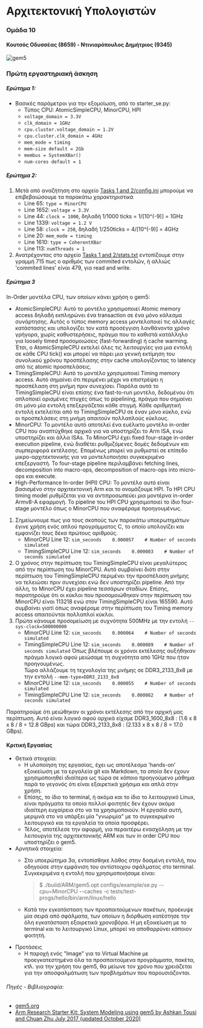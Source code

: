 # Αρχιτεκτονική Υπολογιστών   
### Ομάδα 10
#### Κουτσός Οδυσσέας (8659) - Ντινιαρόπουλος Δημήτριος (9345)
![gem5](https://www.gem5.org/assets/img/blog/gem5-linux.png)

### Πρώτη εργαστηριακή άσκηση
##### Ερώτημα 1:
- Βασικές παράμετροι για την εξομοίωση, από το starter_se.py:
    - Τύπος CPU: AtomicSimpleCPU, MinorCPU, HPI
    - `voltage_domain = 3.3V`
    - `clk_domain = 1GHz`
    - `cpu.cluster.voltage_domain = 1.2V`
    - `cpu.cluster.clk_domain = 4GHz`
    - `mem_mode = timing`
    - `mem-size default = 2Gb`
    - `membus = SystemXBar()`
    - `num-cores default = 1`

##### Ερώτημα 2:
1. Μετά από αναζήτηση στο αρχείο [Tasks 1 and 2/config.ini](https://github.com/SoreenDesu/computer-architecture-auth/blob/main/assignment1/Task%201%20and%202/config.ini) μπορούμε να επιβεβαιώσουμε τα παρακάτω χαρακτηριστικά
    - Line 65: `type = MinorCPU`
    - Line 1652: `voltage = 3.3V`
    - Line 44: `clock = 1000`, δηλαδή 1/1000 ticks = 1/[10^(-9)] = 1GHz
    - Line 1339: `voltage = 1.2 V`
    - Line 58: `clock = 250`, δηλαδή 1/250ticks = 4/[10^(-9)] = 4GHz
    - Line 20: `mem_mode = timing`
    - Line 1610: `type = CoherentXBar`
    - Line 113: `numThreads = 1`
2. Ανατρέχοντας στο αρχείο [Tasks 1 and 2/stats.txt](https://github.com/SoreenDesu/computer-architecture-auth/blob/main/assignment1/Task%201%20and%202/stats.txt) εντοπίζουμε στην γραμμή 715 πως ο αριθμός των commited εντολών, ή αλλιώς 'commited lines' είναι 479, για read and write.

##### Ερώτημα 3
In-Order μοντέλα CPU, των οποίων κάνει χρήση ο gem5:
- AtomicSimpleCPU:
Αυτό το μοντέλο χρησιμοποιεί Atomic memory access δηλαδή εκπληρώνει ένα transaction σε ένα μόνο κάλεσμα συνάρτησης. Αυτός ο τύπος memory access μοντελοποιεί τις αλλαγές κατάστασης και υπολογίζει τον κατά προσέγγιση λανθάνοντα χρόνο γρήγορα, χωρίς καθυστερήσεις, πράγμα που το καθιστά κατάλληλο για loosely timed προσομοιώσεις (fast-forwarding) ή cache warming. Έτσι, ο AtomicSimpleCPU εκτελεί όλες τις λειτουργίες για μια εντολή σε κάθε CPU tick() και μπορεί να πάρει μια γενική εκτίμηση του συνολικού χρόνου προσπέλασης στην cache υπολογίζοντας το latency από τις atomic προσπελάσεις.
- TimingSimpleCPU:
Αυτό το μοντέλο χρησιμοποιεί Timing memory access. Αυτό σημαίνει ότι περιμένει μέχρι να επιστρέψει η προσπέλαση στη μνήμη πριν συνεχίσει. Παρόλα αυτά το TimingSimpleCPU είναι επίσης ένα fast-to-run μοντέλο, δεδομένου ότι απλοποιεί ορισμένες πτυχές όπως το pipelining, πράγμα που σημαίνει ότι μόνο μία εντολή επεξεργάζεται κάθε στιγμή. Κάθε αριθμητική εντολή εκτελείται από το TimingSimpleCPU σε έναν μόνο κύκλο, ενώ οι προσπελάσεις στη μνήμη απαιτούν πολλαπλούς κύκλους.
 - MinorCPU:
Το μοντέλο αυτό αποτελεί ένα ευέλικτο μοντέλο in-order CPU που αναπτύχθηκε αρχικά για να υποστηρίζει το Arm ISA, ενώ υποστηρίζει και άλλα ISAs. Το MinorCPU έχει fixed four-stage in-order execution pipeline, ενώ διαθέτει ρυθμιζόμενες δομές δεδομένων και συμπεριφορά εκτέλεσης. Επομένως μπορεί να ρυθμιστεί σε επίπεδο μικρο-αρχιτεκτονικής για να μοντελοποιήσει συγκεκριμένο επεξεργαστή. Το four-stage pipeline περιλαμβάνει fetching lines, decomposition into macro-ops,  decomposition of macro-ops into micro-ops και execute.
- High-Performance In-order (HPI) CPU:
Το μοντέλο αυτό είναι βασισμένο στην αρχιτεκτονική Arm και το ονομάζουμε HPI. To HPI CPU timing model ρυθμίζεται για να αντιπροσωπεύει μια μοντέρνα in-order Armv8-A εφαρμογή. Το pipeline του HPI CPU χρησιμοποιεί το ίδιο four-stage μοντέλο όπως ο MinorCPU που αναφέραμε προηγουμένως.

1. Σημείωνουμε πως για τους σκοπούς των παρακάτω υποερωτημάτων έγινε χρήση ενός απλού προγράμματος C, το οποίο υπολογίζει και εμφανίζει τους δέκα πρώτους αριθμούς.  
    - MinorCPU
      Line 12:	`sim_seconds	0.000057	# Number of seconds simulated`
    - TimingSimpleCPU
      Line 12:	`sim_seconds	0.000083	# Number of seconds simulated`
2. Ο χρόνος στην περίπτωση του TimingSimpleCPU είναι μεγαλύτερος από την περίπτωση του MinorCPU. Αυτό συμβαίνει διότι στην περίπτωση του TimingSimpleCPU περιμένει την προσπέλαση μνήμης να τελειώσει πριν συνεχίσει ενώ δεν υποστηρίζει pipeline. Από την άλλη, το MinorCPU έχει pipeline τεσσάρων σταδίων. Επίσης, παρατηρούμε ότι οι κύκλοι που προσομοιώθηκαν στην περίπτωση του MinorCPU είναι 113218 ενώ στον TimingSimpleCPU είναι 165590. Αυτό συμβαίνει γιατί όπως αναφέραμε στην περίπτωση του Timing memory access απαιτούνται πολλαπλοί κύκλοι.
3. Πρώτα κάνουμε προσομείωση με συχνότητα 500MHz με την εντολή `--sys-clock=500000000`
    - MinorCPU
      Line 12:	`sim_seconds	0.000064	# Number of seconds simulated`
    - TimingSimpleCPU
      Line 12:	`sim_seconds	0.000089	# Number of seconds simulated`
 Όπως βλέπουμε οι χρόνοι εκτέλεσης αυξήθηκαν πράγμα λογικό αφού μειώσαμε τη συχνότητα από 1GHz που ήταν προηγουμένως.  
Τώρα αλλάζουμε τη τεχνολογία της μνήμης σε DDR3_2133_8x8 με την εντολή `--mem-type=DDR3_2133_8x8`
    - MinorCPU
     Line 12:	`sim_seconds	0.000055	# Number of seconds simulated`
    - TimingSimpleCPU
     Line 12:	`sim_seconds	0.000082	# Number of seconds simulated`
  
  Παρατηρούμε ότι μειώθηκαν οι χρόνοι εκτέλεσης από την αρχική μας περίπτωση. Αυτό είναι λογικό αφού αρχικά είχαμε DDR3_1600_8x8 : (1.6 x 8 x 8 / 8 = 12.8 GBps) και τώρα DDR3_2133_8x8 : (2.133 x 8 x 8 / 8 = 17.0 GBps).

#### Κριτική Εργασίας
- Θετικά στοιχεία:
    - Η υλοποίηση της εργασίας, έχει ως αποτέλεσμα 'hands-on' εξοικείωση με τα εργαλεία git και Markdown, τα οποία δεν έχουν χρησιμοποιηθεί ιδιαίτερα ως τώρα σε κάποιο προηγούμενο μάθημα παρά το γεγονός ότι είναι εξαιρετικά χρήσιμα και απλά στην χρήση.
    - Επίσης, το ίδιο το terminal, ή ακόμα και το ίδιο το λειτουργικό Linux, είναι πράγματα τα οποία πολλοί φοιτητές δεν έχουν ακόμα ιδιαίτερη ευχαίρεια στο να τα χρησιμοποιούν. Η εργασία αυτή, μεριμνά στο να υπάρξει μία "γνωριμία" με το συγκεκριμένο λειτουργικό και τα εργαλεία τα οποία προσφέρει.
    - Τέλος, αποτέλεσε την αφορμή, για περαιτέρω ενασχόληση με την λειτουργία της αρχιτεκτονικής ARM και των in order CPU που υποστηρίζει ο gem5.
- Αρνητικά στοιχεία:
    - Στο υποερώτημα 3α, εντοπίσθηκε λάθος στην δοσμένη εντολή, που οδηγούσε στην εμφάνιση του αντίστοιχου σφάλματος στο terminal. Συγκεκριμένα η εντολή που χρησιμοποιήσαμε είναι:
      > $ ./build/ARM/gem5.opt configs/example/se.py --cpu=MinorCPU --caches -c
tests/test-progs/hello/bin/arm/linux/hello

    - Κατά την εγκατάσταση των προαπαιτούμενων πακέτων, προέκυψε μία σειρά από σφάλματα, των οποίων η διόρθωση κατέστησε την όλη εγκατάσταση εξαιρετικά χρονοβόρα. Η μη εξοικείωση με το terminal και το λειτουργικό Linux, μπορεί να αποθαρρύνει κάποιον φοιτητή.
- Προτάσεις 
    - Η παροχή ενός "Image" για το Virtual Machine με προεγκατεστημένα όλα τα προαπαιτούμενα προγράμματα, πακέτα, κτλ. για την χρήση του gem5, θα μείωνε τον χρόνο που χρειάζεται για την αποσφαλμάτωση των προβλημάτων που παρουσιάζονται.  


###### Πηγές - Βιβλιογραφία: 
- [gem5.org](https://www.gem5.org/ "gem5 Official Website")
- [Arm Research Starter Kit: System Modeling using gem5 by Ashkan Tousi and Chuan Zhu
July 2017 (updated October 2020)](https://raw.githubusercontent.com/arm-university/arm-gem5-rsk/master/gem5_rsk.pdf)


